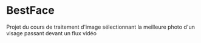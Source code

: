 # BestFace
Projet du cours de traitement d'image sélectionnant la meilleure photo d'un visage passant devant un flux vidéo
